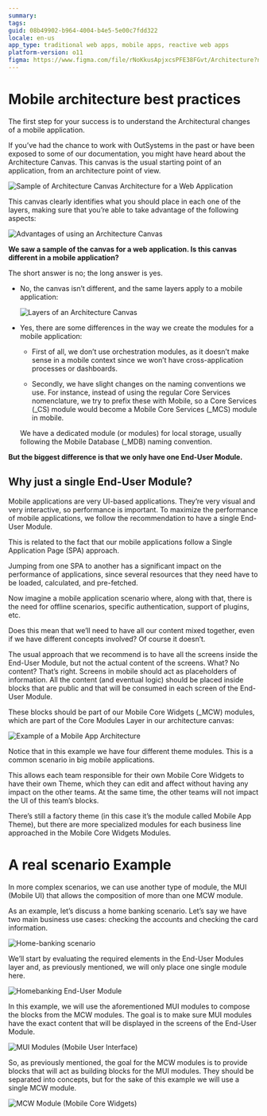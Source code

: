 ```yaml
---
summary:
tags:
guid: 08b49902-b964-4004-b4e5-5e00c7fdd322
locale: en-us
app_type: traditional web apps, mobile apps, reactive web apps
platform-version: o11
figma: https://www.figma.com/file/rNoKkusApjxcsPFE38FGvt/Architecture?node-id=147:352
---
```

# Mobile architecture best practices

The first step for your success is to understand the Architectural changes of a mobile application.

If you’ve had the chance to work with OutSystems in the past or have been exposed to some of our documentation, you might have heard about the Architecture Canvas. This canvas is the usual starting point of an application, from an architecture point of view.

![Sample of Architecture Canvas Architecture for a Web Application](images/how_to_build_mobile_app_0.png)

This canvas clearly identifies what you should place in each one of the layers, making sure that you’re able to take advantage of the following aspects:

![Advantages of using an Architecture Canvas](images/how_to_build_mobile_app_1.png)

**We saw a sample of the canvas for a web application. Is this canvas different in a mobile application?**

The short answer is no; the long answer is yes.

* No, the canvas isn’t different, and the same layers apply to a mobile application:

    ![Layers of an Architecture Canvas](images/how_to_build_mobile_app_2.png)


* Yes, there are some differences in the way we create the modules for a mobile application:
    
    * First of all, we don’t use orchestration modules, as it doesn’t make sense in a mobile context since we won’t have cross-application processes or dashboards.
    
    * Secondly, we have slight changes on the naming conventions we use. For instance, instead of using the regular Core Services nomenclature, we try to prefix these with Mobile, so a Core Services (_CS) module would become a Mobile Core Services (_MCS) module in mobile.
    
    We have a dedicated module (or modules) for local storage, usually following the Mobile Database (_MDB) naming convention.

**But the biggest difference is that we only have one End-User Module.**

## Why just a single End-User Module?

Mobile applications are very UI-based applications. They’re very visual and very interactive, so performance is important. To maximize the performance of mobile applications, we follow the recommendation to have a single End-User Module.

This is related to the fact that our mobile applications follow a Single Application Page (SPA) approach.

Jumping from one SPA to another has a significant impact on the performance of applications, since several resources that they need have to be loaded, calculated, and pre-fetched.

Now imagine a mobile application scenario where, along with that, there is the need for offline scenarios, specific authentication, support of plugins, etc.

Does this mean that we’ll need to have all our content mixed together, even if we have different concepts involved? Of course it doesn’t.

The usual approach that we recommend is to have all the screens inside the End-User Module, but not the actual content of the screens. What? No content? That’s right. Screens in mobile should act as placeholders of information. All the content (and eventual logic) should be placed inside blocks that are public and that will be consumed in each screen of the End-User Module.

These blocks should be part of our Mobile Core Widgets (_MCW) modules, which are part of the Core Modules Layer in our architecture canvas:

![Example of a Mobile App Architecture](images/how_to_build_mobile_app_3.png)

Notice that in this example we have four different theme modules. This is a common scenario in big mobile applications.

This allows each team responsible for their own Mobile Core Widgets to have their own Theme, which they can edit and affect without having any impact on the other teams. At the same time, the other teams will not impact the UI of this team’s blocks.

There’s still a factory theme (in this case it’s the module called Mobile App Theme), but there are more specialized modules for each business line approached in the Mobile Core Widgets Modules.


# A real scenario Example

In more complex scenarios, we can use another type of module, the MUI (Mobile UI) that allows the composition of more than one MCW module.

As an example, let’s discuss a home banking scenario. Let’s say we have two main business use cases: checking the accounts and checking the card information.

![Home-banking scenario](images/how_to_build_mobile_app_4.png)

We’ll start by evaluating the required elements in the End-User Modules layer and, as previously mentioned, we will only place one single module here.

![Homebanking End-User Module](images/how_to_build_mobile_app_5.png)

In this example, we will use the aforementioned MUI modules to compose the blocks from the MCW modules. The goal is to make sure MUI modules have the exact content that will be displayed in the screens of the End-User Module.

![MUI Modules (Mobile User Interface)](images/how_to_build_mobile_app_6.png)

So, as previously mentioned, the goal for the MCW modules is to provide blocks that will act as building blocks for the MUI modules. They should be separated into concepts, but for the sake of this example we will use a single MCW module.

![MCW Module (Mobile Core Widgets)](images/how_to_build_mobile_app_7.png)

